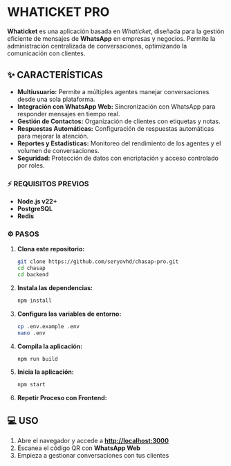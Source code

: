 # WHATICKET PRO

**Whaticket** es una aplicación basada en *Whaticket*, diseñada para la gestión eficiente de mensajes de **WhatsApp** en empresas y negocios. Permite la administración centralizada de conversaciones, optimizando la comunicación con clientes.

## ✨ CARACTERÍSTICAS

- **Multiusuario:** Permite a múltiples agentes manejar conversaciones desde una sola plataforma.  
- **Integración con WhatsApp Web:** Sincronización con WhatsApp para responder mensajes en tiempo real.  
- **Gestión de Contactos:** Organización de clientes con etiquetas y notas.  
- **Respuestas Automáticas:** Configuración de respuestas automáticas para mejorar la atención.  
- **Reportes y Estadísticas:** Monitoreo del rendimiento de los agentes y el volumen de conversaciones.  
- **Seguridad:** Protección de datos con encriptación y acceso controlado por roles.  

### ⚡ REQUISITOS PREVIOS

- **Node.js v22+**  
- **PostgreSQL**  
- **Redis**  

### ⚙ PASOS

1. **Clona este repositorio:**  
   ```sh
   git clone https://github.com/seryovhd/chasap-pro.git
   cd chasap
   cd backend
   ```

2. **Instala las dependencias:**  
   ```sh
   npm install
   ```

3. **Configura las variables de entorno:**  
   ```sh
   cp .env.example .env
   nano .env
   ```

4. **Compila la aplicación:**  
   ```sh
   npm run build
   ```

5. **Inicia la aplicación:**  
   ```sh
   npm start
   ```
6. **Repetir Proceso con Frontend:** 

## 💻 USO

1. Abre el navegador y accede a **[http://localhost:3000](http://localhost:3000)**  
2. Escanea el código QR con **WhatsApp Web**  
3. Empieza a gestionar conversaciones con tus clientes  